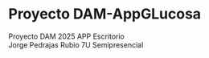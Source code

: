# Proyecto DAM-AppGLucosa
Proyecto DAM 2025 APP Escritorio
<br>Jorge Pedrajas Rubio 7U Semipresencial
